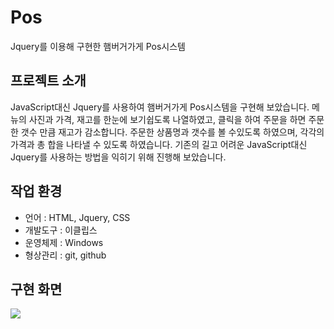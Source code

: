 # Pos
Jquery를 이용해 구현한 햄버거가게 Pos시스템

## 프로젝트 소개
JavaScript대신 Jquery를 사용하여 햄버거가게 Pos시스템을 구현해 보았습니다.
메뉴의 사진과 가격, 재고를 한눈에 보기쉽도록 나열하였고, 클릭을 하여 주문을 하면
주문한 갯수 만큼 재고가 감소합니다. 주문한 상품명과 갯수를 볼 수있도록 하였으며,
각각의 가격과 총 합을 나타낼 수 있도록 하였습니다.
기존의 길고 어려운 JavaScript대신 Jquery를 사용하는 방법을 익히기 위해 진행해 보았습니다.

## 작업 환경
- 언어 : HTML, Jquery, CSS
- 개발도구 : 이클립스
- 운영체제 : Windows
- 형상관리 : git, github

## 구현 화면
![](images/jquery_bugger.png)
